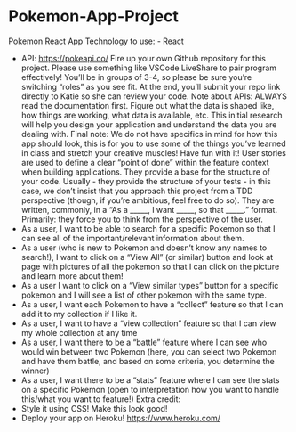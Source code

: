 # Pokemon-App-Project

 Pokemon React App
Technology to use: - React
- API: ​https://pokeapi.co/
Fire up your own Github repository for this project. Please use something like VSCode LiveShare to pair program effectively! You’ll be in groups of 3-4, so please be sure you’re switching “roles” as you see fit. At the end, you’ll submit your repo link directly to Katie so she can review your code.
Note about APIs: ​ALWAYS read the documentation first. Figure out what the data is shaped like, how things are working, what data is available, etc. This initial research will help you design your application and understand the data you are dealing with.
Final note: ​We do not have specifics in mind for how this app should look, this is for you to use some of the things you’ve learned in class and stretch your creative muscles! Have fun with it!
User stories​ ​are used to define a clear “point of done” within the feature context when building applications. They provide a base for the structure of your code. Usually - they provide the structure of your tests - in this case, we don’t insist that you approach this project from a TDD perspective (though, if you’re ambitious, feel free to do so). They are written, commonly, in a “As a _____, I want _____, so that _____.” format.
Primarily: they force you to think from the perspective of the user.
- As a user, I want to be able to search for a specific Pokemon so that I can see all of the important/relevant information about them.
- As a user (who is new to Pokemon and doesn’t know any names to search!), I want to click on a “View All” (or similar) button and look at page with pictures of all the pokemon so that I can click on the picture and learn more about them!
- As a user I want to click on a “View similar types” button for a specific pokemon and I will see a list of other pokemon with the same type.
- As a user, I want each Pokemon to have a “collect” feature so that I can add it to my collection if I like it.
- As a user, I want to have a “view collection” feature so that I can view my whole collection at any time
- As a user, I want there to be a “battle” feature where I can see who would win between two Pokemon (here,
you can select two Pokemon and have them battle, and based on some criteria, you determine the winner)
- As a user, I want there to be a “stats” feature where I can see the stats on a specific Pokemon (open to
interpretation how you want to handle this/what you want to feature!)
Extra credit:
- Style it using CSS! Make this look good!
- Deploy your app on Heroku! ​https://www.heroku.com/
  

  